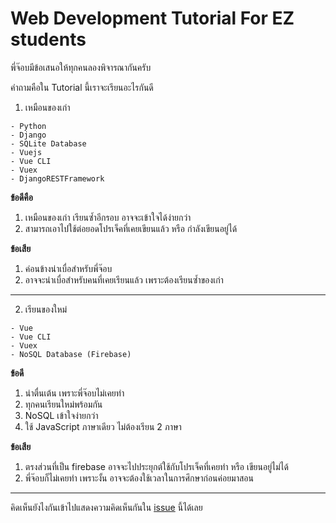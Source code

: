 # Web Development Tutorial For EZ students

พี่จ๊อบมีข้อเสนอให้ทุกคนลองพิจารณากันครับ 

คำถามคือใน Tutorial นี้เราจะเรียนอะไรกันดี

1. เหมือนของเก่า
```
- Python
- Django
- SQLite Database
- Vuejs
- Vue CLI
- Vuex
- DjangoRESTFramework
```

**ข้อดีคือ**
1. เหมือนของเก่า เรียนซ้ำอีกรอบ อาจจะเข้าใจได้ง่ายกว่า
2. สามารถเอาไปใช้ต่อยอดโปรเจ็คที่เคยเขียนแล้ว หรือ กำลังเขียนอยู่ได้

**ข้อเสีย**
1. ค่อนข้างน่าเบื่อสำหรับพี่จ๊อบ
2. อาจจะน่าเบื่อสำหรับคนที่เคยเรียนแล้ว เพราะต้องเรียนซ้ำของเก่า

---

2. เรียนของใหม่
```
- Vue
- Vue CLI
- Vuex
- NoSQL Database (Firebase)
```

**ข้อดี**
1. น่าตื่นเต้น เพราะพี่จ๊อบไม่เคยทำ
2. ทุกคนเรียนใหม่พร้อมกัน
3. NoSQL เข้าใจง่ายกว่า
4. ใช้ JavaScript ภาษาเดียว ไม่ต้องเรียน 2 ภาษา

**ข้อเสีย**
1. ตรงส่วนที่เป็น firebase อาจจะไปประยุกต์ใช้กับโปรเจ็คที่เคยทำ หรือ เขียนอยู่ไม่ได้
2. พี่จ๊อบก็ไม่เคยทำ เพราะงั้น อาจจะต้องใช้เวลาในการศึกษาก่อนค่อยมาสอน

--- 

คิดเห็นยังไงกันเข้าไปแสดงความคิดเห็นกันใน [issue](https://github.com/tanin-t/web-dev-tutorial-for-ez/issues/2) นี้ได้เลย
